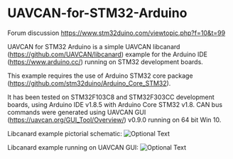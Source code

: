 # UAVCAN-for-STM32-Arduino

Forum discussion https://www.stm32duino.com/viewtopic.php?f=10&t=99

UAVCAN for STM32 Arduino is a simple UAVCAN libcanard (https://github.com/UAVCAN/libcanard) example for the Arduino IDE (https://www.arduino.cc/) running on STM32 development boards.

This example requires the use of Arduino STM32 core package (https://github.com/stm32duino/Arduino_Core_STM32).

It has been tested on STM32F103C8 and STM32F303CC development boards, using Arduino IDE v1.8.5 with Arduino Core STM32 v1.8.  CAN bus commands were generated using UAVCAN GUI (https://uavcan.org/GUI_Tool/Overview/) v0.9.0 running on 64 bit Win 10.

Libcanard example pictorial schematic:
![Optional Text](https://raw.githubusercontent.com/geosmall/UAVCAN-for-STM32-Arduino/master/images/UAVCAN_NODE_libcanard_F3_ino.jpg)

Libcanard example running on UAVCAN GUI:
![Optional Text](https://raw.githubusercontent.com/geosmall/UAVCAN-for-STM32-Arduino/master/images/Screen_Capture.png)
